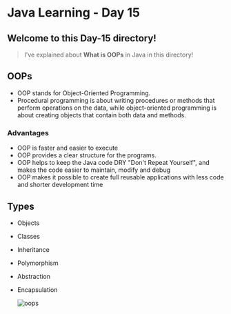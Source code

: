 # Java Learning - Day 15

## Welcome to this Day-15 directory!

>  I've explained about **What is OOPs** in Java in this directory!

## OOPs

- OOP stands for Object-Oriented Programming. 
- Procedural programming is about writing procedures or methods that perform operations on the data, while object-oriented programming is about creating objects that contain both data and methods.
  
### Advantages 

- OOP is faster and easier to execute
- OOP provides a clear structure for the programs.
- OOP helps to keep the Java code DRY "Don't Repeat Yourself", and makes the code easier to maintain, modify and debug
- OOP makes it possible to create full reusable applications with less code and shorter development time

## Types

- Objects
- Classes
- Inheritance
- Polymorphism
- Abstraction
- Encapsulation

     ![oops](https://github.com/123sheela/My_Journey_with_JAVA/assets/91262191/c8209f17-98c6-48f5-b7d4-bc6243c24d81)
